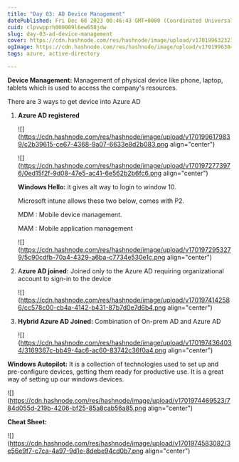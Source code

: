 ```yaml
---
title: "Day 03: AD Device Management"
datePublished: Fri Dec 08 2023 00:46:43 GMT+0000 (Coordinated Universal Time)
cuid: clpvwpprh000009l6ew658jdw
slug: day-03-ad-device-management
cover: https://cdn.hashnode.com/res/hashnode/image/upload/v1701996323215/3099d3c2-e3e7-48ac-ab31-bf1c1eebebea.jpeg
ogImage: https://cdn.hashnode.com/res/hashnode/image/upload/v1701996384768/7d3e9d00-167c-4c83-b176-f009dd1cd6a1.jpeg
tags: azure, active-directory

---
```


**Device Management:** Management of physical device like phone, laptop, tablets which is used to access the company's resources.

There are 3 ways to get device into Azure AD

1. **Azure AD registered**
    
    ![](https://cdn.hashnode.com/res/hashnode/image/upload/v1701996179839/c2b39615-ce67-4368-9a07-6633e8d2b083.png align="center")
    
    ![](https://cdn.hashnode.com/res/hashnode/image/upload/v1701972773976/0ed15f2f-9d08-47e5-ac41-6e562b2b6fc6.png align="center")
    
    **Windows Hello:** it gives alt way to login to window 10.
    
    Microsoft intune allows these two below, comes with P2.
    
    MDM : Mobile device management.
    
    MAM : Mobile application management
    
    ![](https://cdn.hashnode.com/res/hashnode/image/upload/v1701972953279/5c90cdfb-70a4-4329-a6ba-c7734e530e1c.png align="center")
    
2. A**zure AD joined:** Joined only to the Azure AD requiring organizational account to sign-in to the device
    
    ![](https://cdn.hashnode.com/res/hashnode/image/upload/v1701974142586/cc578c00-cb4a-4142-b431-87b7d0e7d6b4.png align="center")
    
3. **Hybrid Azure AD Joined:** Combination of On-prem AD and Azure AD
    
    ![](https://cdn.hashnode.com/res/hashnode/image/upload/v1701974364034/3169367c-bb49-4ac6-ac60-83742c36f0a4.png align="center")
    

**Windows Autopilot:** It is a collection of technologies used to set up and pre-configure devices, getting them ready for productive use. It is a great way of setting up our windows devices.

![](https://cdn.hashnode.com/res/hashnode/image/upload/v1701974469523/784d055d-219b-4206-bf25-85a8cab56a85.png align="center")

**Cheat Sheet:**

![](https://cdn.hashnode.com/res/hashnode/image/upload/v1701974583082/3e56e9f7-c7ca-4a97-9d1e-8debe94cd0b7.png align="center")